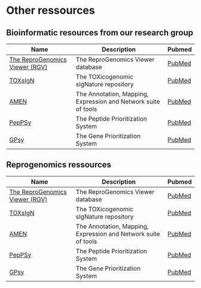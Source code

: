 # Other ressources 

## Bioinformatic resources from our research group

Name | Description | Pubmed
--- | --- | --- 
[The ReproGenomics Viewer (RGV)](https://rgv.genouest.org) | The ReproGenomics Viewer database | [PubMed](https://www.ncbi.nlm.nih.gov/pubmed/?term=25883147)
[TOXsIgN](https://toxsign.genouest.org) | The TOXicogenomic sIgNature repository | [PubMed](https://www.ncbi.nlm.nih.gov/pubmed/?term=29385404) 
[AMEN](https://sourceforge.net/projects/amen) | The Annotation, Mapping, Expression and Network suite of tools | [PubMed](https://www.ncbi.nlm.nih.gov/pubmed/?term=18254954)
[PepPSy](http://peppsy.genouest.org/) | The Peptide Prioritization System | [PubMed](https://www.ncbi.nlm.nih.gov/pubmed/?term=27173522)
[GPsy](http://gpsy.genouest.org/) | The Gene Prioritization System | [PubMed](https://www.ncbi.nlm.nih.gov/pubmed/?term=22570409)


## Reprogenomics ressources

Name | Description | Pubmed
--- | --- | --- 
[The ReproGenomics Viewer (RGV)](https://rgv.genouest.org) | The ReproGenomics Viewer database | [PubMed](https://www.ncbi.nlm.nih.gov/pubmed/?term=25883147)
[TOXsIgN](https://toxsign.genouest.org) | The TOXicogenomic sIgNature repository | [PubMed](https://www.ncbi.nlm.nih.gov/pubmed/?term=29385404) 
[AMEN](https://sourceforge.net/projects/amen) | The Annotation, Mapping, Expression and Network suite of tools | [PubMed](https://www.ncbi.nlm.nih.gov/pubmed/?term=18254954)
[PepPSy](http://peppsy.genouest.org/) | The Peptide Prioritization System | [PubMed](https://www.ncbi.nlm.nih.gov/pubmed/?term=27173522)
[GPsy](http://gpsy.genouest.org/) | The Gene Prioritization System | [PubMed](https://www.ncbi.nlm.nih.gov/pubmed/?term=22570409)